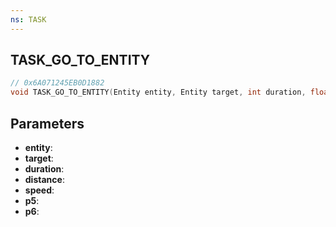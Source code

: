 ```yaml
---
ns: TASK
---
```

## TASK_GO_TO_ENTITY

```c
// 0x6A071245EB0D1882
void TASK_GO_TO_ENTITY(Entity entity, Entity target, int duration, float distance, float speed, float p5, int p6);
```

## Parameters
* **entity**:
* **target**:
* **duration**:
* **distance**:
* **speed**:
* **p5**:
* **p6**:
